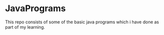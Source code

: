 # JavaPrograms
This repo consists of some of the basic java programs which i have done as part of my learning. 

